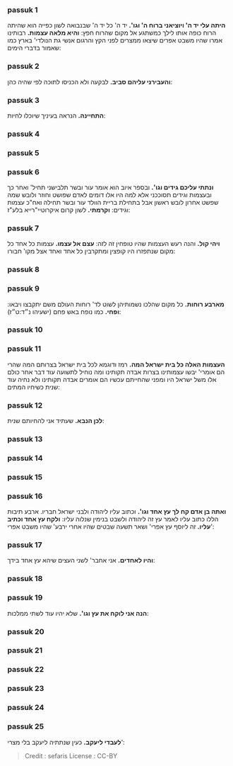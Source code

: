 
### passuk 1
<b>היתה עלי יד ה' ויוציאני ברוח ה' וגו'.</b> יד ה' כל יד ה' שבנבואה לשון כפייה הוא שהיתה הרוח כופה אותו לילך כמשתגע אל מקום שהרוח חפץ:
<b>והיא מלאה עצמות.</b> רבותינו אמרו שהיו משבט אפרים שיצאו ממצרים לפני הקץ והרגום אנשי גת הנולדי' בארץ כמו שאמור בדברי הימים:

### passuk 2
<b>והעבירני עליהם סביב.</b> לבקעה ולא הכניסו לתוכה לפי שהיה כהן:

### passuk 3
<b>התחיינה.</b> הנראה בעיניך שיוכלו לחיות:

### passuk 4

### passuk 5

### passuk 6
<b>ונתתי עליכם גידים וגו'.</b> ובספר איוב הוא אומר עור ובשר תלבישני תחיל' ואחר כך ובעצמות וגידים תסוככני אלא למה היו אלו דומים לאדם שפושט וחוזר ולובש שמה שפשט אחרון לובש ראשון אבל בתחילת בריית הוולד עור ובשר תחילה ואח"כ עצמות וגידים:
<b>וקרמתי.</b> לשון קרום איקרוטיי"רייא בלע"ז:

### passuk 7
<b>ויהי קול.</b> והנה רעש העצמות שהיו טופחין זה לזה:
<b>עצם אל עצמו.</b> עצמות כל אחד כל מקום שנתפזרו היו קופצין ומתקרבין כל אחד ואחד אצל מקו' חבורו:

### passuk 8

### passuk 9
<b>מארבע רוחות.</b> כל מקום שהלכו נשמותיהן לשוט לד' רוחות העולם משם יתקבצו ויבאו:
<b>ופחי.</b> כמו נופח באש פחם (ישעיהו נ״ד:ט״ז):

### passuk 10

### passuk 11
<b>העצמות האלה כל בית ישראל המה.</b> רמז ודוגמא לכל בית ישראל בצרותם המה שהרי הם אומרי' יבשו עצמותינו בצרות אבדה תקותינו ומה נוחיל לתשועה עוד דבר אחר כולם אלו משל ישראל היו ומפני שהחייתם עכשיו הם אומרים אבדה תקותינו ולא נחיה עוד שנית כשיחיו המתים:

### passuk 12
<b>לכן הנבא.</b> שעתיד אני להחיותם שנית:

### passuk 13

### passuk 14

### passuk 15

### passuk 16
<b>ואתה בן אדם קח לך עץ אחד וגו'.</b> וכתוב עליו ליהודה ולבני ישראל חבריו. ארבע תיבות הללו כתוב עליו לאמר עץ זה ליהודה ולשבט בנימין שנלוה עליו:
<b>ולקח עץ אחד וכתיב עליו.</b> זה ליוסף עץ אפרי' ושאר תשעה שבטים שהיו אחרי ירבע' שהיו משבט אפרי':

### passuk 17
<b>והיו לאחדים.</b> אני אחבר' לשני העצים שיהא עץ אחד בידך:

### passuk 18

### passuk 19
<b>הנה אני לוקח את עץ וגו'.</b> שלא יהיו עוד לשתי ממלכות:

### passuk 20

### passuk 21

### passuk 22

### passuk 23

### passuk 24

### passuk 25
<b>לעבדי ליעקב.</b> כעין שנתתיה ליעקב בלי מצרי':

>Credit : sefaris
>License : CC-BY